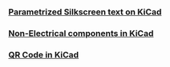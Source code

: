 ### [Parametrized Silkscreen text on KiCad](/articles/parametrized_text) </br>
### [Non-Electrical components in KiCad](/articles/non_electrical_components_kicad) </br>
### [QR Code in KiCad](/articles/qrcode_kicad) </br>
